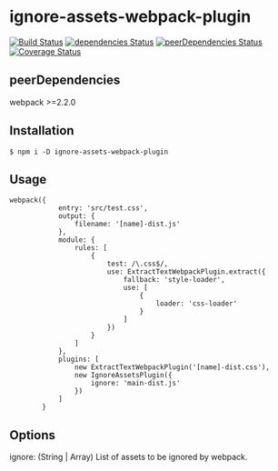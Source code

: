 # ignore-assets-webpack-plugin

[![Build Status](https://travis-ci.org/medfreeman/ignore-assets-webpack-plugin.svg?branch=master)](https://travis-ci.org/medfreeman/ignore-assets-webpack-plugin)
[![dependencies Status](https://david-dm.org/medfreeman/ignore-assets-webpack-plugin/status.svg)](https://david-dm.org/medfreeman/ignore-assets-webpack-plugin)
[![peerDependencies Status](https://david-dm.org/medfreeman/ignore-assets-webpack-plugin/peer-status.svg)](https://david-dm.org/medfreeman/ignore-assets-webpack-plugin?type=peer)
[![Coverage Status](https://coveralls.io/repos/github/medfreeman/ignore-assets-webpack-plugin/badge.svg?branch=master)](https://coveralls.io/github/medfreeman/ignore-assets-webpack-plugin?branch=master)

## peerDependencies

webpack >=2.2.0

## Installation

```console
$ npm i -D ignore-assets-webpack-plugin
```

## Usage

```
webpack({
			entry: 'src/test.css',
			output: {
				filename: '[name]-dist.js'
			},
			module: {
				rules: [
					{
						test: /\.css$/,
						use: ExtractTextWebpackPlugin.extract({
							fallback: 'style-loader',
							use: [
								{
									loader: 'css-loader'
								}
							]
						})
					}
				]
			},
			plugins: [
				new ExtractTextWebpackPlugin('[name]-dist.css'),
				new IgnoreAssetsPlugin({
					ignore: 'main-dist.js'
				})
			]
		}
```

## Options

ignore: (String | Array) List of assets to be ignored by webpack.
